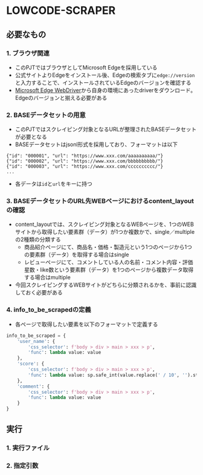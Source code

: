 # LOWCODE-SCRAPER

## 必要なもの

### 1. ブラウザ関連
- このPJTではブラウザとしてMicrosoft Edgeを採用している
- 公式サイトよりEdgeをインストール後、Edgeの検索タブに`edge://version`と入力することで、インストールされているEdgeのバージョンを確認する
- [Microsoft Edge WebDriver](https://developer.microsoft.com/en-us/microsoft-edge/tools/webdriver/?form=MA13LH)から自身の環境にあったdriverをダウンロード。Edgeのバージョンと揃える必要がある

### 2. BASEデータセットの用意
- このPJTではスクレイピング対象となるURLが整理されたBASEデータセットが必要となる
- BASEデータセットはjsonl形式を採用しており、フォーマットは以下
```base_dataset.jsonl
{"id": "000001", "url": "https://www.xxx.com/aaaaaaaaaa/"}
{"id": "000002", "url": "https://www.xxx.com/bbbbbbbbbb/"}
{"id": "000003", "url": "https://www.xxx.com/cccccccccc/"}
...
```
- 各データは`id`と`url`をキーに持つ

### 3. BASEデータセットのURL先WEBページにおけるcontent_layoutの確認
- content_layoutでは、スクレイピング対象となるWEBページを、1つのWEBサイトから取得したい要素群（データ）が1つか複数かで、single／multipleの2種類の分類する
    - 商品紹介ページにて、商品名・価格・製造元という1つのページから1つの要素群（データ）を取得する場合はsingle
    - レビューページにて、コメントしている人の名前・コメント内容・評価星数・like数という要素群（データ）を1つのページから複数データ取得する場合はmultiple
- 今回スクレイピングするWEBサイトがどちらに分類されるかを、事前に認識しておく必要がある

### 4. info_to_be_scrapedの定義
- 各ページで取得したい要素を以下のフォーマットで定義する
```scraping_info_config.py
info_to_be_scraped = {
    'user_name': {
        'css_selector': f'body > div > main > xxx > p',
        'func': lambda value: value
    },
    'score': {
        'css_selector': f'body > div > main > xxx > p',
        'func': lambda value: sp.safe_int(value.replace(' / 10', '').strip())
    },
    'comment': {
        'css_selector': f'body > div > main > xxx > p',
        'func': lambda value: value
    }
}
```

## 実行

### 1. 実行ファイル



### 2. 指定引数
